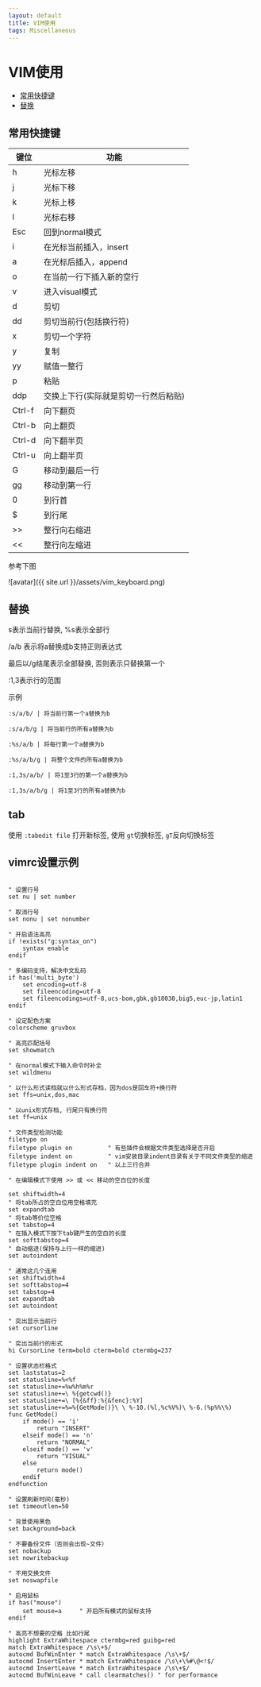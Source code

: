 ```yaml
---
layout: default
title: VIM使用
tags: Miscellaneous
---
```


# VIM使用

* [常用快捷键](#常用快捷键)
* [替换](#替换)

## 常用快捷键

键位 | 功能
--- | ---
h | 光标左移
j | 光标下移
k | 光标上移
l | 光标右移
Esc | 回到normal模式
i | 在光标当前插入，insert
a | 在光标后插入，append
o | 在当前一行下插入新的空行
v | 进入visual模式
d | 剪切
dd | 剪切当前行(包括换行符)
x | 剪切一个字符
y | 复制
yy | 赋值一整行
p | 粘贴
ddp | 交换上下行(实际就是剪切一行然后粘贴)
Ctrl-f | 向下翻页
Ctrl-b | 向上翻页
Ctrl-d | 向下翻半页
Ctrl-u | 向上翻半页
G | 移动到最后一行
gg | 移动到第一行
0 | 到行首
$ | 到行尾
&gt;&gt; | 整行向右缩进
&lt;&lt; | 整行向左缩进

参考下图

![avatar]({{ site.url }}/assets/vim_keyboard.png)

## 替换

s表示当前行替换, %s表示全部行

/a/b 表示将a替换成b支持正则表达式

最后以/g结尾表示全部替换, 否则表示只替换第一个

:1,3表示行的范围

示例

```
:s/a/b/ | 将当前行第一个a替换为b

:s/a/b/g | 将当前行的所有a替换为b

:%s/a/b | 将每行第一个a替换为b

:%s/a/b/g | 将整个文件的所有a替换为b

:1,3s/a/b/ | 将1至3行的第一个a替换为b

:1,3s/a/b/g | 将1至3行的所有a替换为b

```

## tab

使用 `:tabedit file` 打开新标签, 使用 `gt`切换标签, `gT`反向切换标签 

## vimrc设置示例

```vim

" 设置行号
set nu | set number

" 取消行号
set nonu | set nonumber

" 开启语法高亮 
if !exists("g:syntax_on")
    syntax enable
endif

" 多编码支持，解决中文乱码
if has('multi_byte')
    set encoding=utf-8
    set fileencoding=utf-8
    set fileencodings=utf-8,ucs-bom,gbk,gb18030,big5,euc-jp,latin1
endif

" 设定配色方案
colorscheme gruvbox

" 高亮匹配括号
set showmatch

" 在normal模式下输入命令时补全
set wildmenu

" 以什么形式读档就以什么形式存档，因为dos是回车符+换行符
set ffs=unix,dos,mac

" 以unix形式存档, 行尾只有换行符
set ff=unix

" 文件类型检测功能
filetype on 
filetype plugin on          " 有些插件会根据文件类型选择是否开启
filetype indent on          " vim安装目录indent目录有关于不同文件类型的缩进
filetype plugin indent on   " 以上三行合并

" 在编辑模式下使用 >> 或 << 移动的空白位的长度

set shiftwidth=4
" 将tab所占的空白位用空格填充
set expandtab
" 将tab等价位空格
set tabstop=4
" 在插入模式下按下tab键产生的空白的长度
set softtabstop=4
" 自动缩进(保持与上行一样的缩进)
set autoindent

" 通常这几个连用
set shiftwidth=4
set softtabstop=4
set tabstop=4
set expandtab
set autoindent

" 突出显示当前行
set cursorline

" 突出当前行的形式
hi CursorLine term=bold cterm=bold ctermbg=237

" 设置状态栏格式
set laststatus=2
set statusline=%<%f
set statusline+=%w%h%m%r
set statusline+=\ %{getcwd()}
set statusline+=\ [%{&ff}:%{&fenc}:%Y]
set statusline+=%=%{GetMode()}\ \ %-10.(%l,%c%V%)\ %-6.(%p%%\%)
func GetMode()
    if mode() == 'i'
        return "INSERT"
    elseif mode() == 'n'
        return "NORMAL"
    elseif mode() == 'v'
        return "VISUAL"
    else
        return mode()
    endif
endfunction

" 设置刷新时间(毫秒)
set timeoutlen=50

" 背景使用黑色
set background=back

" 不要备份文件（否则会出现~文件）
set nobackup
set nowritebackup

" 不用交换文件
set noswapfile

" 启用鼠标
if has("mouse")
    set mouse=a     " 开启所有模式的鼠标支持
endif

" 高亮不想要的空格 比如行尾
highlight ExtraWhitespace ctermbg=red guibg=red
match ExtraWhitespace /\s\+$/
autocmd BufWinEnter * match ExtraWhitespace /\s\+$/
autocmd InsertEnter * match ExtraWhitespace /\s\+\%#\@<!$/
autocmd InsertLeave * match ExtraWhitespace /\s\+$/
autocmd BufWinLeave * call clearmatches() " for performance
```
